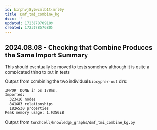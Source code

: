 ```yaml
---
id: kxrphvj8y7wcmlb1t4mrl0y
title: Dmf_tmi_combine_kg
desc: ''
updated: 1723178709109
created: 1723178576805
---
```

## 2024.08.08 - Checking that Combine Produces the Same Import Summary 

This should eventually be moved to tests somehow although it is quite a complicated thing to put in tests.

Output from combining the two individual `biocypher-out` dirs:

```bash
IMPORT DONE in 5s 178ms. 
Imported:
  323416 nodes
  841603 relationships
  1826530 properties
Peak memory usage: 1.035GiB
```

Output from `torchcell/knowledge_graphs/dmf_tmi_combine_kg.py`


```bash


```